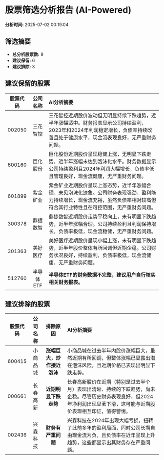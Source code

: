 # 股票筛选分析报告 (AI-Powered)

**分析时间:** 2025-07-02 00:19:04

## 筛选摘要

- **总分析股票数:** 9
- **建议保留:** 6
- **建议排除:** 3

## 建议保留的股票

| 股票代码 | 公司名称 | AI分析摘要 |
|:---:|:---:|:---|
| 002050 | 三花智控 | 三花智控近期股价波动但无明显持续下跌趋势，近半年涨幅适中。财务报表显示公司持续盈利，2023年和2024年利润稳定增长，负债率持续改善且处于健康水平，现金流表现良好，无严重财务问题。 |
| 600160 | 巨化股份 | 巨化股份近期股价呈现稳健上涨，无明显下跌走势，近半年涨幅未达到泡沫化水平。财务数据显示公司持续盈利且2024年利润大幅增长，负债率低且管理良好，现金流健康，无严重财务问题。 |
| 601899 | 紫金矿业 | 紫金矿业近期股价呈现上涨态势，近半年涨幅合理，未见泡沫化迹象。公司财务表现强劲，盈利能力持续增长，现金流充裕，虽然负债率相对较高但符合其行业特性且在可控范围，无严重财务问题。 |
| 300378 | 鼎捷数智 | 鼎捷数智近期股价走势平稳向上，未有明显下跌趋势，近半年涨幅合理。公司持续盈利且利润保持增长，负债率极低，现金流稳健，无严重财务问题。 |
| 301363 | 美好医疗 | 美好医疗近期股价呈现小幅上涨，未有明显下跌趋势，近半年股价整体有所回调但近期企稳。公司财务状况良好，持续盈利，负债率极低，现金流健康，无严重财务问题。 |
| 512760 | 半导体ETF | **半导体ETF的财务数据不完整，建议用户自行核实相关财务报表。** |

## 建议排除的股票

| 股票代码 | 公司名称 | 排除原因 | AI分析摘要 |
|:---:|:---:|:---:|:---|
| 600415 | 小商品城 | **涨幅巨大，炒作接近泡沫** | 小商品城在过去半年内股价涨幅巨大，虽然近期有所回调，但整体涨幅已显露出潜在泡沫风险，且近期价格已表现出明显下跌走势。 |
| 000661 | 长春高新 | **近期明显下跌走势** | 长春高新股价在近期（特别是过去半个月）表现出清晰、持续的下跌趋势，尚未企稳。尽管历史财务表现良好，但2024年净利润出现显著下滑，这可能与近期股价表现相互印证，值得警惕。 |
| 002436 | 兴森科技 | **财务有严重问题** | 兴森科技在2024年出现大幅亏损，扭转了此前多年的盈利局面，同时公司长期自由现金流为负，且负债率在近年呈现上升趋势，这些都显示出其财务存在严重问题。 |
